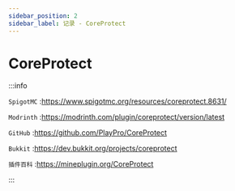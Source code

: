 ```yaml
---
sidebar_position: 2
sidebar_label: 记录 - CoreProtect
---
```


# CoreProtect

:::info

`SpigotMC` :https://www.spigotmc.org/resources/coreprotect.8631/

`Modrinth` :https://modrinth.com/plugin/coreprotect/version/latest

`GitHub` :https://github.com/PlayPro/CoreProtect

`Bukkit` :https://dev.bukkit.org/projects/coreprotect

`插件百科` :https://mineplugin.org/CoreProtect

:::
